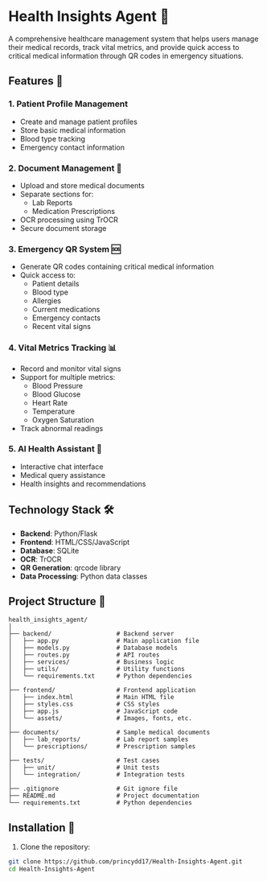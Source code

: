 # Health Insights Agent 🏥

A comprehensive healthcare management system that helps users manage their medical records, track vital metrics, and provide quick access to critical medical information through QR codes in emergency situations.

## Features 🌟

### 1. Patient Profile Management
- Create and manage patient profiles
- Store basic medical information
- Blood type tracking
- Emergency contact information

### 2. Document Management 📄
- Upload and store medical documents
- Separate sections for:
  - Lab Reports
  - Medication Prescriptions
- OCR processing using TrOCR
- Secure document storage

### 3. Emergency QR System 🆘
- Generate QR codes containing critical medical information
- Quick access to:
  - Patient details
  - Blood type
  - Allergies
  - Current medications
  - Emergency contacts
  - Recent vital signs

### 4. Vital Metrics Tracking 📊
- Record and monitor vital signs
- Support for multiple metrics:
  - Blood Pressure
  - Blood Glucose
  - Heart Rate
  - Temperature
  - Oxygen Saturation
- Track abnormal readings

### 5. AI Health Assistant 🤖
- Interactive chat interface
- Medical query assistance
- Health insights and recommendations

## Technology Stack 🛠️

- **Backend**: Python/Flask
- **Frontend**: HTML/CSS/JavaScript
- **Database**: SQLite
- **OCR**: TrOCR
- **QR Generation**: qrcode library
- **Data Processing**: Python data classes

## Project Structure 📁

```
health_insights_agent/
│
├── backend/                  # Backend server
│   ├── app.py                # Main application file
│   ├── models.py             # Database models
│   ├── routes.py             # API routes
│   ├── services/             # Business logic
│   ├── utils/                # Utility functions
│   └── requirements.txt      # Python dependencies
│
├── frontend/                 # Frontend application
│   ├── index.html            # Main HTML file
│   ├── styles.css            # CSS styles
│   ├── app.js                # JavaScript code
│   └── assets/               # Images, fonts, etc.
│
├── documents/                # Sample medical documents
│   ├── lab_reports/          # Lab report samples
│   └── prescriptions/        # Prescription samples
│
├── tests/                    # Test cases
│   ├── unit/                 # Unit tests
│   └── integration/          # Integration tests
│
├── .gitignore                # Git ignore file
├── README.md                 # Project documentation
└── requirements.txt          # Python dependencies
```

## Installation 🔧

1. Clone the repository:
```bash
git clone https://github.com/princydd17/Health-Insights-Agent.git
cd Health-Insights-Agent
```
